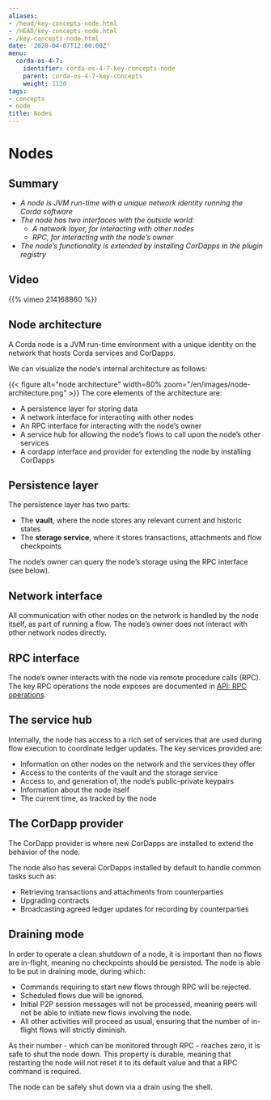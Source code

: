 ```yaml
---
aliases:
- /head/key-concepts-node.html
- /HEAD/key-concepts-node.html
- /key-concepts-node.html
date: '2020-04-07T12:00:00Z'
menu:
  corda-os-4-7:
    identifier: corda-os-4-7-key-concepts-node
    parent: corda-os-4-7-key-concepts
    weight: 1120
tags:
- concepts
- node
title: Nodes
---
```



# Nodes

## Summary

* *A node is JVM run-time with a unique network identity running the Corda software*
* *The node has two interfaces with the outside world:*
  * *A network layer, for interacting with other nodes*
  * *RPC, for interacting with the node’s owner*
* *The node’s functionality is extended by installing CorDapps in the plugin registry*

## Video

{{% vimeo 214168860 %}}

## Node architecture

A Corda node is a JVM run-time environment with a unique identity on the network that hosts Corda services and
CorDapps.

We can visualize the node’s internal architecture as follows:

{{< figure alt="node architecture" width=80% zoom="/en/images/node-architecture.png" >}}
The core elements of the architecture are:

* A persistence layer for storing data
* A network interface for interacting with other nodes
* An RPC interface for interacting with the node’s owner
* A service hub for allowing the node’s flows to call upon the node’s other services
* A cordapp interface and provider for extending the node by installing CorDapps

## Persistence layer

The persistence layer has two parts:

* The **vault**, where the node stores any relevant current and historic states
* The **storage service**, where it stores transactions, attachments and flow checkpoints

The node’s owner can query the node’s storage using the RPC interface (see below).

## Network interface

All communication with other nodes on the network is handled by the node itself, as part of running a flow. The
node’s owner does not interact with other network nodes directly.

## RPC interface

The node’s owner interacts with the node via remote procedure calls (RPC). The key RPC operations the node exposes
are documented in [API: RPC operations](api-rpc.md).

## The service hub

Internally, the node has access to a rich set of services that are used during flow execution to coordinate ledger
updates. The key services provided are:

* Information on other nodes on the network and the services they offer
* Access to the contents of the vault and the storage service
* Access to, and generation of, the node’s public-private keypairs
* Information about the node itself
* The current time, as tracked by the node

## The CorDapp provider

The CorDapp provider is where new CorDapps are installed to extend the behavior of the node.

The node also has several CorDapps installed by default to handle common tasks such as:

* Retrieving transactions and attachments from counterparties
* Upgrading contracts
* Broadcasting agreed ledger updates for recording by counterparties

## Draining mode

In order to operate a clean shutdown of a node, it is important than no flows are in-flight, meaning no checkpoints should
be persisted. The node is able to be put in draining mode, during which:

* Commands requiring to start new flows through RPC will be rejected.
* Scheduled flows due will be ignored.
* Initial P2P session messages will not be processed, meaning peers will not be able to initiate new flows involving the node.
* All other activities will proceed as usual, ensuring that the number of in-flight flows will strictly diminish.

As their number - which can be monitored through RPC - reaches zero, it is safe to shut the node down.
This property is durable, meaning that restarting the node will not reset it to its default value and that a RPC command is required.

The node can be safely shut down via a drain using the shell.
